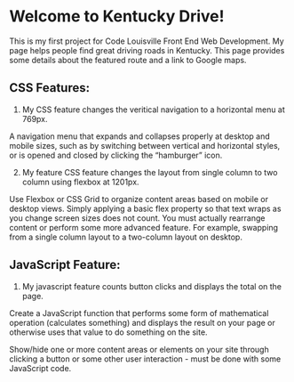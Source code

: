 # Welcome to Kentucky Drive!

This is my first project for Code Louisville Front End Web Development. My page helps people find great driving roads in Kentucky. This page provides some details about the featured route and a link to Google maps. 

## CSS Features:
1. My CSS feature changes the veritical navigation to a horizontal menu at 769px. 

A navigation menu that expands and collapses properly at desktop and mobile sizes, such as by switching between vertical and horizontal styles, or is opened and closed by clicking the “hamburger” icon.

2. My feature CSS feature changes the layout from single column to two column using flexbox at 1201px.

Use Flexbox or CSS Grid to organize content areas based on mobile or desktop views. Simply applying a basic flex property so that text wraps as you change screen sizes does not count. You must actually rearrange content or perform some more advanced feature. For example, swapping from a single column layout to a two-column layout on desktop.

## JavaScript Feature:
1. My javascript feature counts button clicks and displays the total on the page. 

Create a JavaScript function that performs some form of mathematical operation (calculates something) and displays the result on your page or otherwise uses that value to do something on the site.

Show/hide one or more content areas or elements on your site through clicking a button or some other user interaction - must be done with some JavaScript code. 



